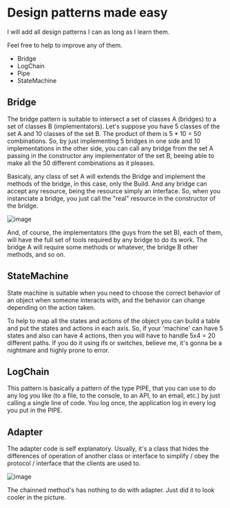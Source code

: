 # Design patterns made easy

I will add all design patterns I can as long as I learn them.

Feel free to help to improve any of them.

* Bridge
* LogChain
* Pipe
* StateMachine


## Bridge
The bridge pattern is suitable to intersect a set of classes A (bridges) to a set of classes B (implementators). Let's suppose you have 5 classes of the set A and 10 classes of the set B. The product of them is 5 * 10 = 50 combinations. So, by just implementing 5 bridges in one side and 10 implementations in the other side, you can call any bridge from the set A passing in the constructor any implementator of the set B, beeing able to make all the 50 different combinations as it pleases.

Basicaly, any class of set A will extends the Bridge and implement the methods of the bridge, in this case, only the Build. And any bridge can accept any resource, being the resource simply an interface. So, when you instanciate a bridge, you just call the "real" resource in the constructor of the bridge.

![image](https://user-images.githubusercontent.com/7969024/114333535-e77d3a00-9b1e-11eb-967a-23891cc7a683.png)

And, of course, the implementators (the guys from the set B), each of them, will have the full set of tools required by any bridge to do its work. The bridge A will require some methods or whatever, the bridge B other methods, and so on.

## StateMachine
State machine is suitable when you need to choose the correct behavior of an object when someone interacts with, and the behavior can change depending on the action taken.

To help to map all the states and actions of the object you can build a table and put the states and actions in each axis. So, if your 'machine' can have 5 states and also can have 4 actions, then you will have to handle 5x4 = 20 different paths. If you do it using ifs or switches, believe me, it's gonna be a nightmare and highly prone to error.


## LogChain
This pattern is basically a pattern of the type PIPE, that you can use to do any log you like (to a file, to the console, to an API, to an email, etc.) by just calling a single line of code. You log once, the application log in every log you put in the PIPE.

## Adapter

The adapter code is self explanatory. Usually, it's a class that hides the differences of operation of another class or interface to simplify / obey the protocol / interface that the clients are used to.

![image](https://user-images.githubusercontent.com/7969024/114333380-8d7c7480-9b1e-11eb-9792-073d93b38b17.png)

The chainned method's has nothing to do with adapter. Just did it to look cooler in the picture.


